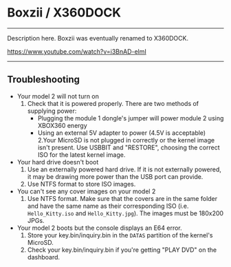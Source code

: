 # Boxzii / X360DOCK

------

Description here. Boxzii was eventually renamed to X360DOCK.

https://www.youtube.com/watch?v=i3BnAD-elmI

------

## Troubleshooting

- Your model 2 will not turn on
  1. Check that it is powered properly. There are two methods of supplying power:
     - Plugging the module 1 dongle's jumper will power module 2 using XBOX360 energy 
     - Using an external 5V adapter to power (4.5V is acceptable) 2.Your MicroSD is not plugged in correctly or the kernel image isn't  present. Use USBBIT and "RESTORE", choosing the correct ISO for the  latest kernel image.
- Your hard drive doesn't boot 
  1. Use an externally powered hard drive. If it is not externally  powered, it may be drawing more power than the USB port can provide.
  2. Use NTFS format to store ISO images.
- You can't see any cover images on your model 2
  1. Use NTFS format. Make sure that the covers are in the same folder and have the same name as their corresponding ISO (i.e. `Hello_Kitty.iso` and `Hello_Kitty.jpg`). The images must be 180x200 JPGs.
- Your model 2 boots but the console displays an E64 error. 
  1. Store your key.bin/inquiry.bin in the `DATAS` partition of the kernel's MicroSD.
  2. Check your key.bin/inquiry.bin if you're getting "PLAY DVD" on the dashboard.